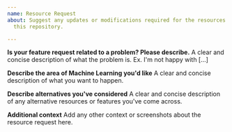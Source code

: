 ```yaml
---
name: Resource Request
about: Suggest any updates or modifications required for the resources present in
  this repository.

---
```


**Is your feature request related to a problem? Please describe.**
A clear and concise description of what the problem is. Ex. I'm not happy with [...]

**Describe the area of Machine Learning you'd like**
A clear and concise description of what you want to happen.

**Describe alternatives you've considered**
A clear and concise description of any alternative resources or features you've come across.

**Additional context**
Add any other context or screenshots about the resource request here.
